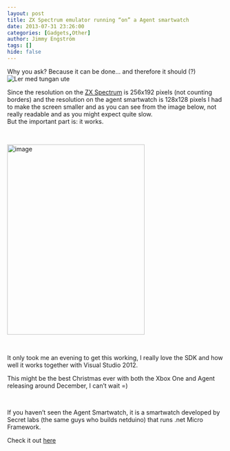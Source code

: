 ```yaml
---
layout: post
title: ZX Spectrum emulator running “on” a Agent smartwatch
date: 2013-07-31 23:26:00
categories: [Gadgets,Other]
author: Jimmy Engström
tags: []
hide: false
---
```

<p>Why you ask? Because it can be done&hellip; and therefore it should (?) <img class="wlEmoticon wlEmoticon-smilewithtongueout" style="border-style: none;" src="/PostImages/wlEmoticon-smilewithtongueout_3.png" alt="Ler med tungan ute" /></p>
<p>Since the resolution on the <a href="http://en.wikipedia.org/wiki/ZX_Spectrum">ZX Spectrum</a> is 256x192 pixels (not counting borders) and the resolution on the agent smartwatch is 128x128 pixels I had to make the screen smaller and as you can see from the image below, not really readable and as you might expect quite slow. <br />But the important part is: it works.</p>
<p>&nbsp;</p>
<p><a href="/PostImages/image_13.png"><img style="background-image: none; padding-top: 0px; padding-left: 0px; display: inline; padding-right: 0px; border: 0px;" title="image" src="/PostImages/image_thumb_13.png" alt="image" width="319" height="442" border="0" /></a></p>
<p>&nbsp;</p>
<p>It only took me an evening to get this working, I really love the SDK and how well it works together with Visual Studio 2012.</p>
<p>This might be the best Christmas ever with both the Xbox One and Agent releasing around December, I can&rsquo;t wait =)</p>
<p>&nbsp;</p>
<p>If you haven&rsquo;t seen the Agent Smartwatch, it is a smartwatch developed by Secret labs (the same guys who builds netduino) that runs .net Micro Framework.</p>
<p>Check it out <a href="http://agentwatches.com/">here</a></p>
